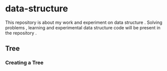 # data-structure
This repository is about my work and experiment on data structure . Solving problems , learning and experimental data structure code will be present in the repository .

## Tree
### Creating a Tree

